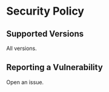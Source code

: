 # Security Policy

## Supported Versions

All versions.

## Reporting a Vulnerability

Open an issue.
